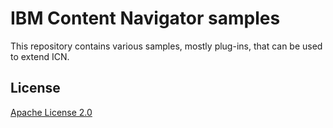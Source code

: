 # IBM Content Navigator samples

This repository contains various samples, mostly plug-ins, that can be used to extend ICN.

## License

[Apache License 2.0](https://github.com/ibm-ecm/ibm-content-navigator-samples/blob/master/LICENSE)
